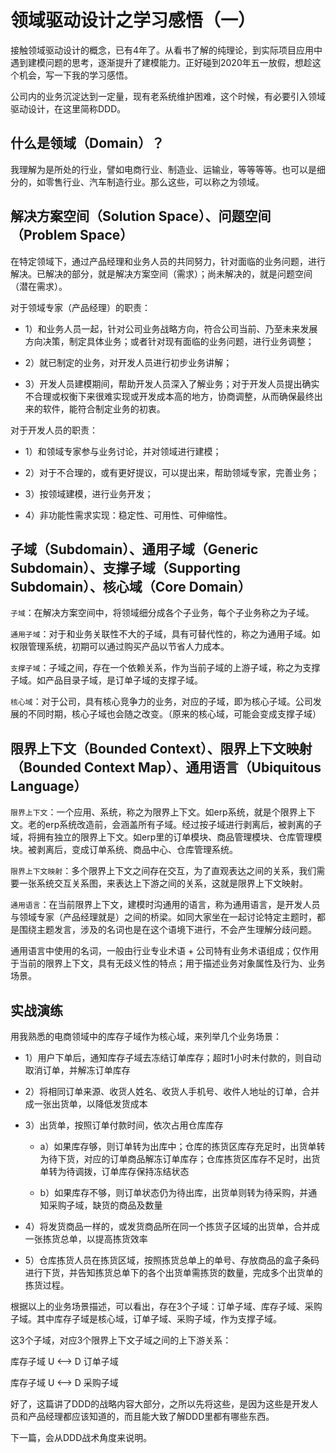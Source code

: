 # 领域驱动设计之学习感悟（一）

接触领域驱动设计的概念，已有4年了。从看书了解的纯理论，到实际项目应用中遇到建模问题的思考，逐渐提升了建模能力。正好碰到2020年五一放假，想趁这个机会，写一下我的学习感悟。

公司内的业务沉淀达到一定量，现有老系统维护困难，这个时候，有必要引入领域驱动设计，在这里简称DDD。

## 什么是领域（Domain）？

我理解为是所处的行业，譬如电商行业、制造业、运输业，等等等等。也可以是细分的，如零售行业、汽车制造行业。那么这些，可以称之为领域。

## 解决方案空间（Solution Space）、问题空间（Problem Space）

在特定领域下，通过产品经理和业务人员的共同努力，针对面临的业务问题，进行解决。已解决的部分，就是解决方案空间（需求）；尚未解决的，就是问题空间（潜在需求）。

对于领域专家（产品经理）的职责：

- 1）和业务人员一起，针对公司业务战略方向，符合公司当前、乃至未来发展方向决策，制定具体业务；或者针对现有面临的业务问题，进行业务调整；

- 2）就已制定的业务，对开发人员进行初步业务讲解；

- 3）开发人员建模期间，帮助开发人员深入了解业务；对于开发人员提出确实不合理或权衡下来很难实现或开发成本高的地方，协商调整，从而确保最终出来的软件，能符合制定业务的初衷。

对于开发人员的职责：

- 1）和领域专家参与业务讨论，并对领域进行建模；

- 2）对于不合理的，或有更好提议，可以提出来，帮助领域专家，完善业务；

- 3）按领域建模，进行业务开发；

- 4）非功能性需求实现：稳定性、可用性、可伸缩性。

## 子域（Subdomain）、通用子域（Generic Subdomain）、支撑子域（Supporting Subdomain）、核心域（Core Domain）

`子域`：在解决方案空间中，将领域细分成各个子业务，每个子业务称之为子域。

`通用子域`：对于和业务关联性不大的子域，具有可替代性的，称之为通用子域。如权限管理系统，初期可以通过购买产品以节省人力成本。

`支撑子域`：子域之间，存在一个依赖关系，作为当前子域的上游子域，称之为支撑子域。如产品目录子域，是订单子域的支撑子域。

`核心域`：对于公司，具有核心竞争力的业务，对应的子域，即为核心子域。公司发展的不同时期，核心子域也会随之改变。（原来的核心域，可能会变成支撑子域）

## 限界上下文（Bounded Context）、限界上下文映射（Bounded Context Map）、通用语言（Ubiquitous Language）

`限界上下文`：一个应用、系统，称之为限界上下文。如erp系统，就是个限界上下文。老的erp系统改造前，会涵盖所有子域。经过按子域进行剥离后，被剥离的子域，将拥有独立的限界上下文。如erp里的订单模块、商品管理模块、仓库管理模块。被剥离后，变成订单系统、商品中心、仓库管理系统。

`限界上下文映射`：多个限界上下文之间存在交互，为了直观表达之间的关系，我们需要一张系统交互关系图，来表达上下游之间的关系，这就是限界上下文映射。

`通用语言`：在当前限界上下文，建模时沟通用的语言，称为通用语言，是开发人员与领域专家（产品经理就是）之间的桥梁。如同大家坐在一起讨论特定主题时，都是围绕主题发言，涉及的名词也是在这个语境下进行，不会产生理解分歧问题。

通用语言中使用的名词，一般由行业专业术语 + 公司特有业务术语组成；仅作用于当前的限界上下文，具有无歧义性的特点；用于描述业务对象属性及行为、业务场景。

## 实战演练

用我熟悉的电商领域中的库存子域作为核心域，来列举几个业务场景：

- 1）用户下单后，通知库存子域去冻结订单库存；超时1小时未付款的，则自动取消订单，并解冻订单库存

- 2）将相同订单来源、收货人姓名、收货人手机号、收件人地址的订单，合并成一张出货单，以降低发货成本

- 3）出货单，按照订单付款时间，依次占用仓库库存

    - a）如果库存够，则订单转为出库中；仓库的拣货区库存充足时，出货单转为待下货，对应的订单商品解冻订单库存；仓库拣货区库存不足时，出货单转为待调拨，订单库存保持冻结状态
    
    - b）如果库存不够，则订单状态仍为待出库，出货单则转为待采购，并通知采购子域，缺货的商品及数量

- 4）将发货商品一样的，或发货商品所在同一个拣货子区域的出货单，合并成一张拣货总单，以提高拣货效率

- 5）仓库拣货人员在拣货区域，按照拣货总单上的单号、存放商品的盒子条码进行下货，并告知拣货总单下的各个出货单需拣货的数量，完成多个出货单的拣货过程。

根据以上的业务场景描述，可以看出，存在3个子域：订单子域、库存子域、采购子域。其中库存子域是核心域，订单子域、采购子域，作为支撑子域。


这3个子域，对应3个限界上下文子域之间的上下游关系：

库存子域  U <--> D 订单子域

库存子域  U <--> D 采购子域

好了，这篇讲了DDD的战略内容大部分，之所以先将这些，是因为这些是开发人员和产品经理都应该知道的，而且能大致了解DDD里都有哪些东西。

下一篇，会从DDD战术角度来说明。

